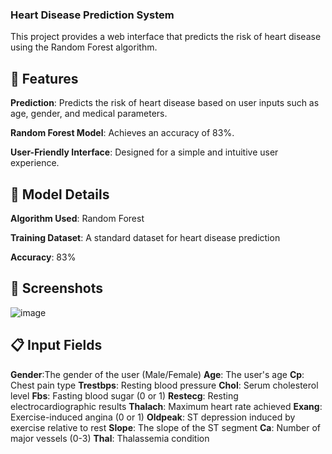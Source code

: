 ### Heart Disease Prediction System
This project provides a web interface that predicts the risk of heart disease using the Random Forest algorithm.


 ## 🚀 Features
**Prediction**: Predicts the risk of heart disease based on user inputs such as age, gender, and medical parameters.

**Random Forest Model**: Achieves an accuracy of 83%.

**User-Friendly Interface**: Designed for a simple and intuitive user experience.
## 🧠 Model Details
**Algorithm Used**: Random Forest

**Training Dataset**: A standard dataset for heart disease prediction

**Accuracy**: 83%
## 📸 Screenshots
![image](https://github.com/user-attachments/assets/1925d0d0-f50a-4128-90c6-461fce131cf9)
## 📋 Input Fields
**Gender**:The gender of the user (Male/Female)
**Age**: The user's age
**Cp**: Chest pain type
**Trestbps**: Resting blood pressure
**Chol**: Serum cholesterol level
**Fbs**: Fasting blood sugar (0 or 1)
**Restecg**: Resting electrocardiographic results
**Thalach**: Maximum heart rate achieved
**Exang**: Exercise-induced angina (0 or 1)
**Oldpeak**: ST depression induced by exercise relative to rest
**Slope**: The slope of the ST segment
**Ca**: Number of major vessels (0-3)
**Thal**: Thalassemia condition
